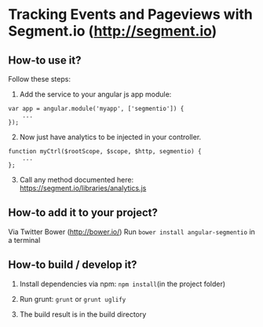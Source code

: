 # Tracking Events and Pageviews with Segment.io (http://segment.io)

## How-to use it?

Follow these steps:

1) Add the service to your angular js app module:

```
var app = angular.module('myapp', ['segmentio']) {
    ...
});
```


2) Now just have analytics to be injected in your controller.

```
function myCtrl($rootScope, $scope, $http, segmentio) {
    ...
};
```

3) Call any method documented here: https://segment.io/libraries/analytics.js

## How-to add it to your project?

Via Twitter Bower (http://bower.io/) 
Run ``bower install angular-segmentio`` in a terminal

## How-to build / develop it?

1) Install dependencies via npm: ``npm install``(in the project folder)

2) Run grunt: ``grunt`` or ``grunt uglify``

3) The build result is in the build directory


